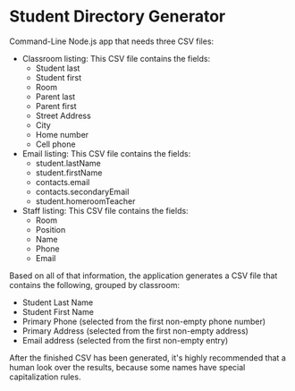 Student Directory Generator
====

Command-Line Node.js app that needs three CSV files:
 - Classroom listing: This CSV file contains the fields:
   - Student last
   - Student first
   - Room
   - Parent last
   - Parent first
   - Street Address
   - City
   - Home number
   - Cell phone
 - Email listing: This CSV file contains the fields:
   - student.lastName
   - student.firstName
   - contacts.email
   - contacts.secondaryEmail
   - student.homeroomTeacher
 - Staff listing: This CSV file contains the fields:
   - Room
   - Position
   - Name
   - Phone
   - Email

Based on all of that information, the application generates a CSV file that contains the following, grouped by classroom:
  - Student Last Name
  - Student First Name
  - Primary Phone (selected from the first non-empty phone number)
  - Primary Address (selected from the first non-empty address)
  - Email address (selected from the first non-empty entry)

After the finished CSV has been generated, it's highly recommended that a human look over the results, because some names have special capitalization rules.

